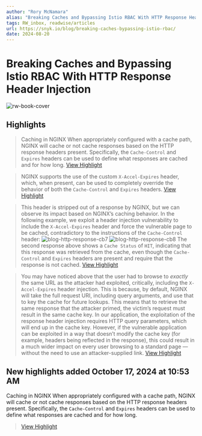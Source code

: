 ```yaml
---
author: "Rory McNamara"
alias: "Breaking Caches and Bypassing Istio RBAC With HTTP Response Header Injection"
tags: RW_inbox, readwise/articles
url: https://snyk.io/blog/breaking-caches-bypassing-istio-rbac/
date: 2024-08-20
---
```

# Breaking Caches and Bypassing Istio RBAC With HTTP Response Header Injection

![rw-book-cover](https://res.cloudinary.com/snyk/image/upload/v1671633565/wordpress-sync/blog-feature-toolkit.jpg)

## Highlights


> Caching in NGINX
>  When appropriately configured with a cache path, NGINX will cache or not cache responses based on the HTTP response headers present. Specifically, the `Cache-Control` and `Expires` headers can be used to define what responses are cached and for how long.
> [View Highlight](https://read.readwise.io/read/01j1047r05j8br9p97jm4bnce1)



> NGINX supports the use of the custom `X-Accel-Expires` header, which, when present, can be used to completely override the behavior of both the `Cache-Control` and `Expires` headers.
> [View Highlight](https://read.readwise.io/read/01j104a01y54489w256sv08ena)



> This header is stripped out of a response by NGINX, but we can observe its impact based on NGINX’s caching behavior. In the following example, we exploit a header injection vulnerability to include the `X-Accel-Expires` header and force the vulnerable page to be cached, contradictory to the instructions of the `Cache-Control` header:
>  ![blog-http-response-cb7](https://snyk.io/_next/image?url=https%3A%2F%2Fres.cloudinary.com%2Fsnyk%2Fimage%2Fupload%2Fv1718896514%2Fblog-http-response-cb7.jpg&w=1240&q=75)
>  ![blog-http-response-cb8](https://snyk.io/_next/image?url=https%3A%2F%2Fres.cloudinary.com%2Fsnyk%2Fimage%2Fupload%2Fv1718896514%2Fblog-http-response-cb8.jpg&w=1240&q=75)
>  The second response above shows a `Cache Status` of `HIT`, indicating that this response was retrieved from the cache, even though the `Cache-Control` and `Expires` headers are present and require that the response is not cached.
> [View Highlight](https://read.readwise.io/read/01j104at205em07hzfab7fwqgn)



> You may have noticed above that the user had to browse to *exactly* the same URL as the attacker had exploited, critically, including the `X-Accel-Expires` header injection. This is because, by default, NGINX will take the full request URI, including query arguments, and use that to key the cache for future lookups. This means that to retrieve the same response that the attacker primed, the victim’s request must result in the same cache key. In our application, the exploitation of the response header injection requires HTTP query parameters, which will end up in the cache key. However, if the vulnerable application can be exploited in a way that doesn’t modify the cache key (for example, headers being reflected in the response), this could result in a much wider impact on every user browsing to a standard page — without the need to use an attacker-supplied link.
> [View Highlight](https://read.readwise.io/read/01j104cjf2xn8n5qe59179r3tf)

## New highlights added October 17, 2024 at 10:53 AM


Caching in NGINX
 When appropriately configured with a cache path, NGINX will cache or not cache responses based on the HTTP response headers present. Specifically, the `Cache-Control` and `Expires` headers can be used to define what responses are cached and for how long.
> [View Highlight](https://read.readwise.io/read/01jacrem8exahgfqj5xc1wr8p5)

